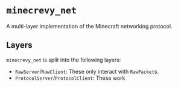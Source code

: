# `minecrevy_net`

A multi-layer implementation of the Minecraft networking protocol.

## Layers

`minecrevy_net` is split into the following layers:

- `RawServer`/`RawClient`: These only interact with `RawPacket`s.
- `ProtocolServer`/`ProtocolClient`: These work 